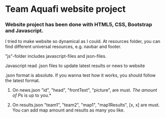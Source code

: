 # Team Aquafi website project

### Website project has been done with HTML5, CSS, Bootstrap and Javascript.

I tried to make website so dynamical as I could. At resources folder, you can find different universal resources, e.g. navbar and footer.

"js"-folder includes javascript-files and json-files.

Javascript read .json files to update latest results or news to website

.json format is absolute. If you wanna test how it works, you should follow the latest format.

1. On news.json
  "id",
  "head",
  "frontText",
  "picture", are must. *The amount of P*s is up to you.*
  
2. On results.json
  "team1",
  "team2",
  "map1",
  "map1Results", [x, x] are must. You can add map amount and results as            many you like.
  

